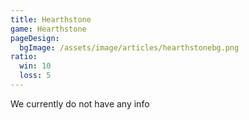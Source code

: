 ```yaml
---
title: Hearthstone
game: Hearthstone
pageDesign:
  bgImage: /assets/image/articles/hearthstonebg.png
ratio:
  win: 10
  loss: 5
---
```

We currently do not have any info
